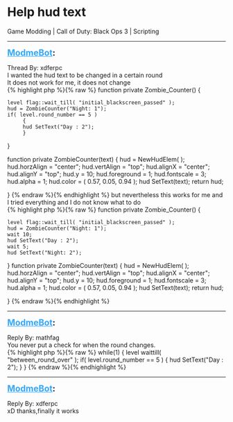# Help hud text
Game Modding | Call of Duty: Black Ops 3 | Scripting

---
<strong style="font-size: 1.4em;"><span style="text-decoration: underline;text-decoration-color: #34a7f9;"><span style="color:#34a7f9;">ModmeBot</span></span>:</strong>

<p>Thread By: xdferpc<br />I wanted the hud text to be changed in a certain round<br />It does not work for me, it does not change<br />{% highlight php %}{% raw %}
function private Zombie_Counter()
{
	
	level flag::wait_till( "initial_blackscreen_passed" );
	hud = ZombieCounter("Night: 1");
	if( level.round_number == 5 )
         {
         hud SetText("Day : 2");   
         }
}


function private ZombieCounter(text)
{
	hud = NewHudElem( );
   	hud.horzAlign = "center";
   	hud.vertAlign = "top";
   	hud.alignX = "center";
   	hud.alignY = "top";
   	hud.y = 10;
   	hud.foreground = 1;
   	hud.fontscale = 3;
   	hud.alpha = 1;
   	hud.color = ( 0.57, 0.05, 0.94 );
   	hud SetText(text);
	return hud;
   
}
{% endraw %}{% endhighlight %}
but nevertheless this works for me and I tried everything and I do not know what to do<br />{% highlight php %}{% raw %}
function private Zombie_Counter()
{
	
	level flag::wait_till( "initial_blackscreen_passed" );
	hud = ZombieCounter("Night: 1");
	wait 10;
	hud SetText("Day : 2");
	wait 5;
	hud SetText("Night: 2");
}
function private ZombieCounter(text)
{
	hud = NewHudElem( );
   	hud.horzAlign = "center";
   	hud.vertAlign = "top";
   	hud.alignX = "center";
   	hud.alignY = "top";
   	hud.y = 10;
   	hud.foreground = 1;
   	hud.fontscale = 3;
   	hud.alpha = 1;
   	hud.color = ( 0.57, 0.05, 0.94 );
   	hud SetText(text);
	return hud;
   
}
{% endraw %}{% endhighlight %}
</p>

---
<strong style="font-size: 1.4em;"><span style="text-decoration: underline;text-decoration-color: #34a7f9;"><span style="color:#34a7f9;">ModmeBot</span></span>:</strong>

<p>Reply By: mathfag<br />You never put a check for when the round changes.<br />{% highlight php %}{% raw %}
while(1)
	{
	level waittill( "between_round_over" );
	if( level.round_number == 5 )
         {
         hud SetText("Day : 2");   
         }	
	}
{% endraw %}{% endhighlight %}
</p>

---
<strong style="font-size: 1.4em;"><span style="text-decoration: underline;text-decoration-color: #34a7f9;"><span style="color:#34a7f9;">ModmeBot</span></span>:</strong>

<p>Reply By: xdferpc<br /> xD thanks,finally it works</p>
